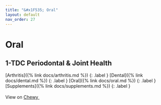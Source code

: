 ```yaml
---
title: "&#x1F535; Oral"
layout: default
nav_order: 27
---
```


# Oral


## 1-TDC Periodontal & Joint Health

[Arthritis]({% link docs/arthritis.md %})
{: .label }
[Dental]({% link docs/dental.md %})
{: .label }
[Oral]({% link docs/oral.md %})
{: .label }
[Supplements]({% link docs/supplements.md %})
{: .label }

View on <a href="https://www.chewy.com/dp/231714" class="external" target="_blank">Chewy <svg width="18" height="18" viewBox="0 0 24 24" aria-labelledby="svg-external-link-title"><use xlink:href="#svg-external-link"></use></svg></a>

<!-- Updated 2024-10-18 19:48:32.420487Z -->
